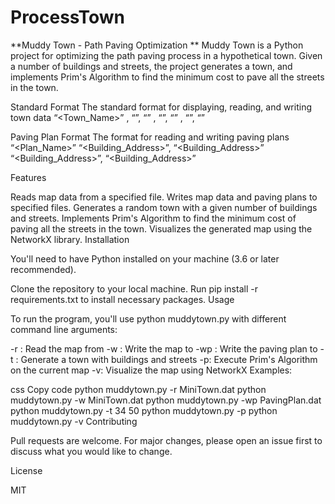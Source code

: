 # ProcessTown
**Muddy Town - Path Paving Optimization
**
Muddy Town is a Python project for optimizing the path paving process in a hypothetical town. Given a number of buildings and streets, the project generates a town, and implements Prim's Algorithm to find the minimum cost to pave all the streets in the town.

Standard Format
        The standard format for displaying, reading, and writing town data
                “<Town_Name>”
                <Paving Cost>, “<Building>”, “<Building>”
                <Paving Cost>, “<Building>”, “<Building>”
                <Paving Cost>, “<Building>”, “<Building>”


Paving Plan Format
        The format for reading and writing paving plans
                “<Plan_Name>”
                “<Building_Address>”, “<Building_Address>”
                “<Building_Address>”, “<Building_Address>”

Features

Reads map data from a specified file.
Writes map data and paving plans to specified files.
Generates a random town with a given number of buildings and streets.
Implements Prim's Algorithm to find the minimum cost of paving all the streets in the town.
Visualizes the generated map using the NetworkX library.
Installation

You'll need to have Python installed on your machine (3.6 or later recommended).

Clone the repository to your local machine.
Run pip install -r requirements.txt to install necessary packages.
Usage

To run the program, you'll use python muddytown.py with different command line arguments:

-r <mapfile>: Read the map from <mapfile>
-w <mapfile>: Write the map to <mapfile>
-wp <mapfile>: Write the paving plan to <mapfile>
-t <buildings> <streets>: Generate a town with <buildings> buildings and <streets> streets
-p: Execute Prim's Algorithm on the current map
-v: Visualize the map using NetworkX
Examples:

css
Copy code
python muddytown.py -r MiniTown.dat
python muddytown.py -w MiniTown.dat
python muddytown.py -wp PavingPlan.dat
python muddytown.py -t 34 50
python muddytown.py -p
python muddytown.py -v
Contributing

Pull requests are welcome. For major changes, please open an issue first to discuss what you would like to change.

License

MIT
